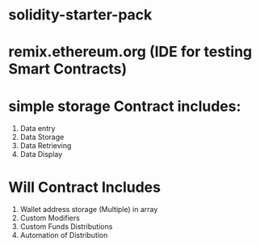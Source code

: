 # solidity-starter-pack

# remix.ethereum.org  (IDE for testing Smart Contracts)

# simple storage Contract includes: 

 1. Data entry
 2. Data Storage
 3. Data Retrieving
 4. Data Display

# Will Contract Includes

 1. Wallet address storage (Multiple) in array
 2. Custom Modifiers
 3. Custom Funds Distributions
 4.  Automation of Distribution
